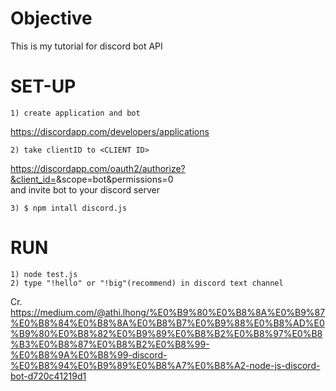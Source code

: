 # Objective
This is my tutorial for discord bot API  
# SET-UP
    1) create application and bot
 https://discordapp.com/developers/applications 
 
    2) take clientID to <CLIENT ID>  
https://discordapp.com/oauth2/authorize?&client_id=<CLIENTID>&scope=bot&permissions=0 \
and invite bot to your discord server   

    3) $ npm intall discord.js
# RUN
    1) node test.js
    2) type "!hello" or "!big"(recommend) in discord text channel
 Cr. https://medium.com/@athi.lhong/%E0%B9%80%E0%B8%8A%E0%B9%87%E0%B8%84%E0%B8%8A%E0%B8%B7%E0%B9%88%E0%B8%AD%E0%B9%80%E0%B8%82%E0%B9%89%E0%B8%B2%E0%B8%97%E0%B8%B3%E0%B8%87%E0%B8%B2%E0%B8%99-%E0%B8%9A%E0%B8%99-discord-%E0%B8%94%E0%B9%89%E0%B8%A7%E0%B8%A2-node-js-discord-bot-d720c41219d1
